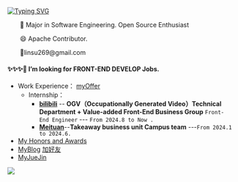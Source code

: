 [![Typing SVG](https://readme-typing-svg.herokuapp.com?font=Fira+Code&pause=1000&random=false&width=435&lines=Hi+I+am+Su+%F0%9F%91%8B;A+Front-End+Development+Engineer)](https://git.io/typing-svg)
<p>&emsp;&emsp;🔭 Major in Software Engineering. Open Source Enthusiast </p>
<p>&emsp;&emsp;😄 Apache Contributor.</p>
<p>&emsp;&emsp;📮linsu269@gmail.com</p>

#### ✨✨✨🌱 I’m looking for FRONT-END DEVELOP Jobs.
- Work Experience： [myOffer](https://github.com/LofiSu/LofiSu/blob/main/My%20offer.md)
  - Internship：
    - [**bilibili**](https://www.bilibili.com/) -- **OGV（Occupationally Generated Video）Technical Department + Value-added Front-End Business Group**  `Front-End Engineer` --- `From 2024.8 to Now .`
    - [**Meituan**](https://www.meituan.com/)--**Takeaway business unit Campus team** ---`From 2024.1 to 2024.6.`
- [My Honors and Awards](https://github.com/LofiSu/LofiSu/blob/main/My%20Honors%20and%20Awards.md)
- [MyBlog](https://www.lofisu.chat/) [加好友](https://github.com/LofiSu/myBlog?tab=readme-ov-file#%E5%8F%8B%E6%83%85%E9%93%BE%E6%8E%A5)
- [MyJueJin](https://juejin.cn/user/2351234356882624)<br>


<a><img src="https://github-readme-stats.vercel.app/api?username=LofiSu&bg_color=30,e96443,904e95&title_color=fff&text_color=fff&hide_border=true" /></a>

<!---
LofiSu/LofiSu is a ✨ special ✨ repository because its `README.md` (this file) appears on your GitHub profile.
You can click the Preview link to take a look at your changes.
--->
